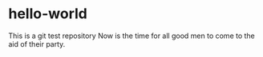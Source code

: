 # hello-world
This is a git test repository
Now is the time
for all good men to come to the aid of their party.
